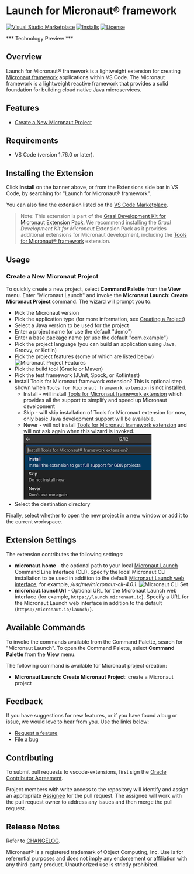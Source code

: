# Launch for Micronaut&reg; framework
[![Visual Studio Marketplace](https://img.shields.io/visual-studio-marketplace/v/oracle-labs-graalvm.micronaut?style=for-the-badge&label=VS%20Marketplace&logo=visual-studio-code)](https://marketplace.visualstudio.com/items?itemName=oracle-labs-graalvm.micronaut)
[![Installs](https://img.shields.io/visual-studio-marketplace/i/oracle-labs-graalvm.micronaut?style=for-the-badge)](https://marketplace.visualstudio.com/items?itemName=oracle-labs-graalvm.micronaut)
[![License](https://img.shields.io/github/license/oracle/gdk-vscode-extensions?style=for-the-badge&logo=upl)](https://github.com/oracle/gdk-vscode-extensions/blob/main/LICENSE.txt)

*** Technology Preview ***

## Overview
Launch for Micronaut® framework is a lightweight extension for creating [Micronaut framework](https://micronaut.io/) applications within VS Code.
The Micronaut framework is a lightweight reactive framework that provides a solid foundation for building cloud native Java microservices.

## Features
* [Create a New Micronaut Project](#create-a-new-micronaut-project)

## Requirements
- VS Code (version 1.76.0 or later).

## Installing the Extension
Click **Install** on the banner above, or from the Extensions side bar in VS Code, by searching for "Launch for Micronaut® framework".

You can also find the extension listed on the [VS Code Marketplace](https://marketplace.visualstudio.com/items?itemName=oracle-labs-graalvm.micronaut).

> Note: This extension is part of the [Graal Development Kit for Micronaut Extension Pack](https://marketplace.visualstudio.com/items?itemName=oracle-labs-graalvm.graal-cloud-native-pack). We recommend installing the _Graal  Development Kit for Micronaut_ Extension Pack as it provides additional extensions for Micronaut development, including the [Tools for Micronaut® framework](https://marketplace.visualstudio.com/items?itemName=oracle-labs-graalvm.micronaut-tools) extension.

## Usage

### Create a New Micronaut Project

To quickly create a new project, select **Command Palette** from the **View** menu.
Enter "Micronaut Launch" and invoke the **Micronaut Launch: Create Micronaut Project** command.
The wizard will prompt you to:

- Pick the Micronaut version
- Pick the application type (for more information, see [Creating a Project](https://docs.micronaut.io/latest/guide/#createProject))
- Select a Java version to be used for the project
- Enter a project name (or use the default "demo")
- Enter a base package name (or use the default "com.example")
- Pick the project language (you can build an application using Java, Groovy, or Kotlin)
- Pick the project features (some of which are listed below)
  ![Micronaut Project Features](https://github.com/oracle/gdk-vscode-extensions/raw/main/micronaut/images/micronaut-project-features_view.png)
- Pick the build tool (Gradle or Maven)
- Pick the test framework (JUnit, Spock, or Kotlintest)
- Install Tools for Micronaut framework extension?  This is optional step shown when `Tools for Micronaut framework extension` is not installed.
    - Install - will install [Tools for Micronaut framework extension](https://marketplace.visualstudio.com/items?itemName=oracle-labs-graalvm.micronaut-tools) which provides all the support to simplify and speed up Micronaut development
    - Skip - will skip installation of Tools for Micronaut extension for now, only basic Java development support will be available.
    - Never - will not install [Tools for Micronaut framework extension](https://marketplace.visualstudio.com/items?itemName=oracle-labs-graalvm.micronaut-tools) and will not ask again when this wizard is invoked.
    ![Experimental Features](https://github.com/oracle/gdk-vscode-extensions/raw/main/micronaut/images/install-tools.png)
- Select the destination directory

Finally, select whether to open the new project in a new window or add it to the current workspace.

## Extension Settings

The extension contributes the following settings:

* __micronaut.home__ - the optional path to your local [Micronaut Launch](https://micronaut-projects.github.io/micronaut-starter/latest/guide/index.html#introduction) Command Line Interface (CLI).
Specify the local Micronaut CLI installation to be used in addition to the default [Micronaut Launch web interface](https://micronaut.io/launch/), for example, _/usr/me/micronaut-cli-4.0.1_.
 ![Micronaut CLI Set](https://github.com/oracle/gdk-vscode-extensions/raw/main/micronaut/images/micronaut-cli-setting.png)
* __micronaut.launchUrl__ - Optional URL for the Micronaut Launch web interface (for example, `https://launch.micronaut.io`).
Specify a URL for the Micronaut Launch web interface in addition to the default (`https://micronaut.io/launch/`).

## Available Commands

To invoke the commands available from the Command Palette, search for "Micronaut Launch".
To open the Command Palette, select **Command Palette** from the **View** menu.

The following command is available for Micronaut project creation:

* **Micronaut Launch: Create Micronaut Project**: create a Micronaut project

## Feedback

If you have suggestions for new features, or if you have found a bug or issue, we would love to hear from you. Use the links below:

* [Request a feature](https://github.com/oracle/gdk-vscode-extensions/issues/new?labels=enhancement)
* [File a bug](https://github.com/oracle/gdk-vscode-extensions/issues/new?labels=bug)

## Contributing

To submit pull requests to vscode-extensions, first sign the [Oracle Contributor Agreement](http://www.oracle.com/technetwork/community/oca-486395.html).

Project members with write access to the repository will identify and assign an appropriate [Assignee](https://help.github.com/articles/assigning-issues-and-pull-requests-to-other-github-users/) for the pull request.
The assignee will work with the pull request owner to address any issues and then merge the pull request.

## Release Notes

Refer to [CHANGELOG](https://github.com/oracle/gdk-vscode-extensions/blob/HEAD/CHANGELOG.md).

Micronaut® is a registered trademark of Object Computing, Inc. Use is for referential purposes and does not imply any endorsement or affiliation with any third-party product. Unauthorized use is strictly prohibited.